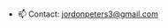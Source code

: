 - 📫 Contact: jordonpeters3@gmail.com

<!---
jordonp71/jordonp71 is a ✨ special ✨ repository because its `README.md` (this file) appears on your GitHub profile.
You can click the Preview link to take a look at your changes.
--->
